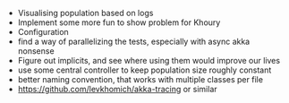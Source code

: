 - Visualising population based on logs
- Implement some more fun to show problem for Khoury
- Configuration
- find a way of parallelizing the tests, especially with async akka nonsense
- Figure out implicits, and see where using them would improve our lives
- use some central controller to keep population size roughly constant
- better naming convention, that works with multiple classes per file
- https://github.com/levkhomich/akka-tracing or similar

